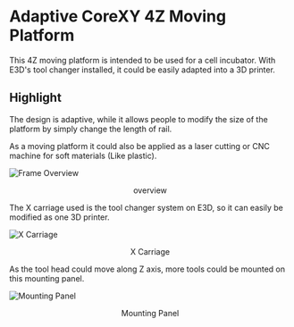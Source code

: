 # Adaptive CoreXY 4Z Moving Platform

This 4Z moving platform is intended to be used for a cell incubator. With E3D's tool changer installed, it could be 
easily adapted into a 3D printer.

## Highlight

The design is adaptive, while it allows people to modify the size of the platform by simply change the length of rail.

As a moving platform it could also be applied as a laser cutting or CNC machine for soft materials (Like plastic).

![Frame Overview](/apps/article_browser/markdownsrowser/markdowns/Article3/FrameOverview.jpg "Frame Overview")
<center>overview</center>

The X carriage used is the tool changer system on E3D, so it can easily be modified as one 3D printer.

![X Carriage](/apps/article_browser/markdownsrowser/markdowns/Article3/ToolHead.jpg "X Carriage")
<center>X Carriage</center>

As the tool head could move along Z axis, more tools could be mounted on this mounting panel.

![Mounting Panel](/apps/article_browser/markdownsrowser/markdowns/Article3/MountingPanel.jpg "Mounting Panel")
<center>Mounting Panel</center>